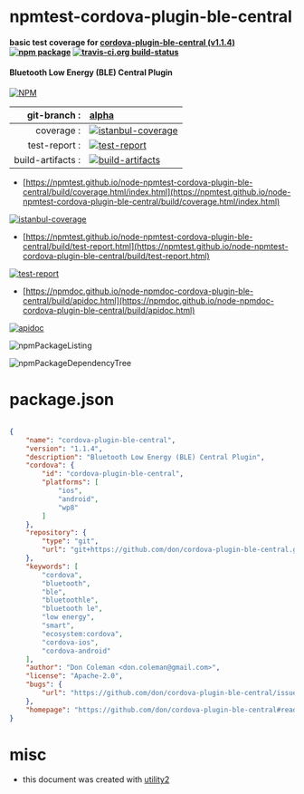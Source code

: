 # npmtest-cordova-plugin-ble-central

#### basic test coverage for  [cordova-plugin-ble-central (v1.1.4)](https://github.com/don/cordova-plugin-ble-central#readme)  [![npm package](https://img.shields.io/npm/v/npmtest-cordova-plugin-ble-central.svg?style=flat-square)](https://www.npmjs.org/package/npmtest-cordova-plugin-ble-central) [![travis-ci.org build-status](https://api.travis-ci.org/npmtest/node-npmtest-cordova-plugin-ble-central.svg)](https://travis-ci.org/npmtest/node-npmtest-cordova-plugin-ble-central)

#### Bluetooth Low Energy (BLE) Central Plugin

[![NPM](https://nodei.co/npm/cordova-plugin-ble-central.png?downloads=true&downloadRank=true&stars=true)](https://www.npmjs.com/package/cordova-plugin-ble-central)

| git-branch : | [alpha](https://github.com/npmtest/node-npmtest-cordova-plugin-ble-central/tree/alpha)|
|--:|:--|
| coverage : | [![istanbul-coverage](https://npmtest.github.io/node-npmtest-cordova-plugin-ble-central/build/coverage.badge.svg)](https://npmtest.github.io/node-npmtest-cordova-plugin-ble-central/build/coverage.html/index.html)|
| test-report : | [![test-report](https://npmtest.github.io/node-npmtest-cordova-plugin-ble-central/build/test-report.badge.svg)](https://npmtest.github.io/node-npmtest-cordova-plugin-ble-central/build/test-report.html)|
| build-artifacts : | [![build-artifacts](https://npmtest.github.io/node-npmtest-cordova-plugin-ble-central/glyphicons_144_folder_open.png)](https://github.com/npmtest/node-npmtest-cordova-plugin-ble-central/tree/gh-pages/build)|

- [https://npmtest.github.io/node-npmtest-cordova-plugin-ble-central/build/coverage.html/index.html](https://npmtest.github.io/node-npmtest-cordova-plugin-ble-central/build/coverage.html/index.html)

[![istanbul-coverage](https://npmtest.github.io/node-npmtest-cordova-plugin-ble-central/build/screenCapture.buildCi.browser.%252Ftmp%252Fbuild%252Fcoverage.lib.html.png)](https://npmtest.github.io/node-npmtest-cordova-plugin-ble-central/build/coverage.html/index.html)

- [https://npmtest.github.io/node-npmtest-cordova-plugin-ble-central/build/test-report.html](https://npmtest.github.io/node-npmtest-cordova-plugin-ble-central/build/test-report.html)

[![test-report](https://npmtest.github.io/node-npmtest-cordova-plugin-ble-central/build/screenCapture.buildCi.browser.%252Ftmp%252Fbuild%252Ftest-report.html.png)](https://npmtest.github.io/node-npmtest-cordova-plugin-ble-central/build/test-report.html)

- [https://npmdoc.github.io/node-npmdoc-cordova-plugin-ble-central/build/apidoc.html](https://npmdoc.github.io/node-npmdoc-cordova-plugin-ble-central/build/apidoc.html)

[![apidoc](https://npmdoc.github.io/node-npmdoc-cordova-plugin-ble-central/build/screenCapture.buildCi.browser.%252Ftmp%252Fbuild%252Fapidoc.html.png)](https://npmdoc.github.io/node-npmdoc-cordova-plugin-ble-central/build/apidoc.html)

![npmPackageListing](https://npmtest.github.io/node-npmtest-cordova-plugin-ble-central/build/screenCapture.npmPackageListing.svg)

![npmPackageDependencyTree](https://npmtest.github.io/node-npmtest-cordova-plugin-ble-central/build/screenCapture.npmPackageDependencyTree.svg)



# package.json

```json

{
    "name": "cordova-plugin-ble-central",
    "version": "1.1.4",
    "description": "Bluetooth Low Energy (BLE) Central Plugin",
    "cordova": {
        "id": "cordova-plugin-ble-central",
        "platforms": [
            "ios",
            "android",
            "wp8"
        ]
    },
    "repository": {
        "type": "git",
        "url": "git+https://github.com/don/cordova-plugin-ble-central.git"
    },
    "keywords": [
        "cordova",
        "bluetooth",
        "ble",
        "bluetoothle",
        "bluetooth le",
        "low energy",
        "smart",
        "ecosystem:cordova",
        "cordova-ios",
        "cordova-android"
    ],
    "author": "Don Coleman <don.coleman@gmail.com>",
    "license": "Apache-2.0",
    "bugs": {
        "url": "https://github.com/don/cordova-plugin-ble-central/issues"
    },
    "homepage": "https://github.com/don/cordova-plugin-ble-central#readme"
}
```



# misc
- this document was created with [utility2](https://github.com/kaizhu256/node-utility2)
